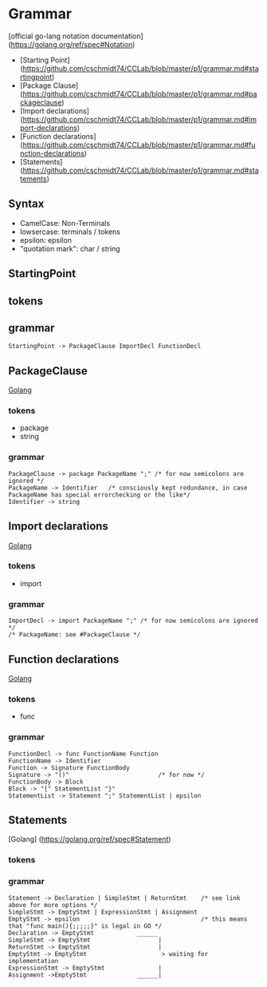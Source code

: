 # Grammar
[official go-lang notation documentation] (https://golang.org/ref/spec#Notation)
- [Starting Point] (https://github.com/cschmidt74/CCLab/blob/master/p1/grammar.md#startingpoint)
- [Package Clause] (https://github.com/cschmidt74/CCLab/blob/master/p1/grammar.md#packageclause)  
- [Import declarations] (https://github.com/cschmidt74/CCLab/blob/master/p1/grammar.md#import-declarations)
- [Function declarations] (https://github.com/cschmidt74/CCLab/blob/master/p1/grammar.md#function-declarations)
- [Statements] (https://github.com/cschmidt74/CCLab/blob/master/p1/grammar.md#statements)

## Syntax
- CamelCase: Non-Terminals
- lowsercase: terminals / tokens
- epsilon: epsilon
- "quotation mark": char / string

## StartingPoint

## tokens

## grammar
```
StartingPoint -> PackageClause ImportDecl FunctionDecl
```

## PackageClause
[Golang](https://golang.org/ref/spec#PackageClause)
  
### tokens
- package
- string
  
### grammar
```
PackageClause -> package PackageName ";" /* for now semicolons are ignored */
PackageName -> Identifier   /* consciously kept redundance, in case PackageName has special errorchecking or the like*/
Identifier -> string  
```  

## Import declarations
[Golang](https://golang.org/ref/spec#ImportDecl)
  
### tokens
- import
  
### grammar
```
ImportDecl -> import PackageName ";" /* for now semicolons are ignored */
/* PackageName: see #PackageClause */
```
## Function declarations
[Golang](https://golang.org/ref/spec#Function_declarations)
  
### tokens
- func

### grammar
```
FunctionDecl -> func FunctionName Function
FunctionName -> Identifier
Function -> Signature FunctionBody
Signature -> "()"                         /* for now */
FunctionBody -> Block
Block -> "{" StatementList "}"
StatementList -> Statement ";" StatementList | epsilon 
```

## Statements
[Golang] (https://golang.org/ref/spec#Statement)
  
### tokens

### grammar
```
Statement -> Declaration | SimpleStmt | ReturnStmt    /* see link above for more options */
SimpleStmt -> EmptyStmt | ExpressionStmt | Assignment 
EmptyStmt -> epsilon                                  /* this means that "func main(){;;;;;}" is legal in GO */
Declaration -> EmptyStmt            ______
SimpleStmt -> EmptyStmt                   |
ReturnStmt -> EmptyStmt                   |
EmptyStmt -> EmptyStmt                     > waiting for implementation
ExpressionStmt -> EmptyStmt               |
Assignment ->EmptyStmt              ______|
```
